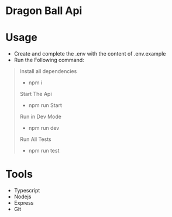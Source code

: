 # Dragon Ball Api

# Usage
- Create and complete the .env with the content of .env.example
- Run the Following command:
  
> Install all dependencies
> - npm i
> 
> Start The Api
> - npm run Start
> 
> Run in Dev Mode
> - npm run dev
> 
> Run All Tests
> - npm run test

# Tools
- Typescript
- Nodejs
- Express
- Git

